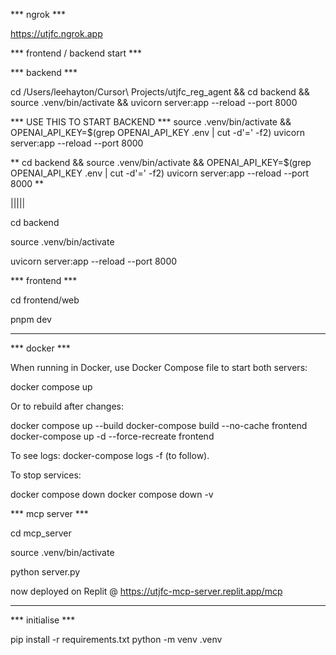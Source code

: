 *** ngrok ***

https://utjfc.ngrok.app

*** frontend / backend start ***

*** backend ***

cd /Users/leehayton/Cursor\ Projects/utjfc_reg_agent && cd backend && source .venv/bin/activate && uvicorn server:app --reload --port 8000

*** USE THIS TO START BACKEND ***
source .venv/bin/activate && OPENAI_API_KEY=$(grep OPENAI_API_KEY .env | cut -d'=' -f2) uvicorn server:app --reload --port 8000

** cd backend && source .venv/bin/activate && OPENAI_API_KEY=$(grep OPENAI_API_KEY .env | cut -d'=' -f2) uvicorn server:app --reload --port 8000 **

|||||

cd backend

source .venv/bin/activate

uvicorn server:app --reload --port 8000

*** frontend ***

cd frontend/web

pnpm dev

-----

*** docker ***

When running in Docker, use Docker Compose file to start both servers:

docker compose up

Or to rebuild after changes:

docker compose up --build
docker-compose build --no-cache frontend
docker-compose up -d --force-recreate frontend

To see logs:
docker-compose logs -f (to follow).

To stop services:

docker compose down 
docker compose down -v


*** mcp server ***

cd mcp_server

source .venv/bin/activate

python server.py

now deployed on Replit @ https://utjfc-mcp-server.replit.app/mcp

-----

*** initialise ***

pip install -r requirements.txt
python -m venv .venv